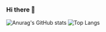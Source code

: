 ### Hi there 👋

![Anurag's GitHub stats](https://github-readme-stats.vercel.app/api?username=ngotic&show_icons=true&theme=vue)
![Top Langs](https://github-readme-stats.vercel.app/api/top-langs/?username=ngotic&layout=compact&theme=vue)


<!--
**ngotic/ngotic** is a ✨ _special_ ✨ repository because its `README.md` (this file) appears on your GitHub profile.

Here are some ideas to get you started:

- 🔭 I’m currently working on ...
- 🌱 I’m currently learning ...
- 👯 I’m looking to collaborate on ...
- 🤔 I’m looking for help with ...
- 💬 Ask me about ...
- 📫 How to reach me: ...
- 😄 Pronouns: ...
- ⚡ Fun fact: ...
-->
